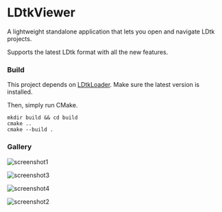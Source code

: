# LDtkViewer

A lightweight standalone application that lets you open and navigate LDtk projects.

Supports the latest LDtk format with all the new features.

### Build

This project depends on [LDtkLoader](https://github.com/Madour/LDtkLoader). Make sure the latest version is installed.

Then, simply run CMake.

```
mkdir build && cd build
cmake ..
cmake --build .
```

### Gallery


![screenshot1](https://user-images.githubusercontent.com/11854124/161399633-6fa3a174-f943-417d-8377-471ddb666b88.png)

![screenshot3](https://user-images.githubusercontent.com/11854124/161399636-07a558aa-cfc5-46b9-862d-cae45b36c262.png)

![screenshot4](https://user-images.githubusercontent.com/11854124/161399640-6001b5cd-9f1e-45c2-b2a2-fd735f4e1f12.png)

![screenshot2](https://user-images.githubusercontent.com/11854124/161399635-df3f59ad-9dbd-4a97-8788-416c8db61107.png)
